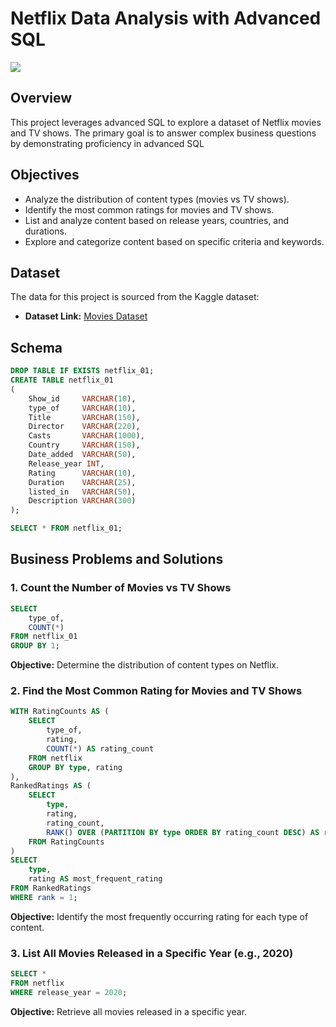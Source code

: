 # Netflix Data Analysis with Advanced SQL

![](https://github.com/najirh/netflix_sql_project/blob/main/logo.png)

## Overview
This project leverages advanced SQL to explore a dataset of Netflix movies and TV shows. The primary goal is to answer complex business questions by demonstrating proficiency in advanced SQL

## Objectives

- Analyze the distribution of content types (movies vs TV shows).
- Identify the most common ratings for movies and TV shows.
- List and analyze content based on release years, countries, and durations.
- Explore and categorize content based on specific criteria and keywords.

## Dataset

The data for this project is sourced from the Kaggle dataset:

- **Dataset Link:** [Movies Dataset](https://www.kaggle.com/datasets/shivamb/netflix-shows?resource=download)

## Schema

```sql
DROP TABLE IF EXISTS netflix_01;
CREATE TABLE netflix_01
(
	Show_id	    VARCHAR(10),
	type_of	    VARCHAR(10),
	Title	    VARCHAR(150),
	Director    VARCHAR(220),
	Casts	    VARCHAR(1000),
	Country	    VARCHAR(150),
	Date_added	VARCHAR(50),
	Release_year INT,
	Rating	    VARCHAR(10),
	Duration	VARCHAR(25),
	listed_in	VARCHAR(50),
	Description VARCHAR(300)
);

SELECT * FROM netflix_01;
```

## Business Problems and Solutions

### 1. Count the Number of Movies vs TV Shows

```sql
SELECT 
    type_of,
    COUNT(*)
FROM netflix_01
GROUP BY 1;
```

**Objective:** Determine the distribution of content types on Netflix.

### 2. Find the Most Common Rating for Movies and TV Shows

```sql
WITH RatingCounts AS (
    SELECT 
        type_of,
        rating,
        COUNT(*) AS rating_count
    FROM netflix
    GROUP BY type, rating
),
RankedRatings AS (
    SELECT 
        type,
        rating,
        rating_count,
        RANK() OVER (PARTITION BY type ORDER BY rating_count DESC) AS rank
    FROM RatingCounts
)
SELECT 
    type,
    rating AS most_frequent_rating
FROM RankedRatings
WHERE rank = 1;
```

**Objective:** Identify the most frequently occurring rating for each type of content.

### 3. List All Movies Released in a Specific Year (e.g., 2020)

```sql
SELECT * 
FROM netflix
WHERE release_year = 2020;
```

**Objective:** Retrieve all movies released in a specific year.
